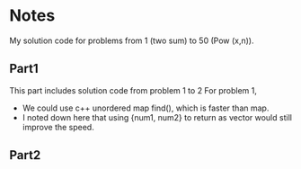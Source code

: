 # Notes
My solution code for problems from 1 (two sum) to 50 (Pow (x,n)).

## Part1
This part includes solution code from problem 1 to 2
For problem 1, 

- We could use c++ unordered map find(), which is faster than map.
- I noted down here that using {num1, num2} to return as vector would still improve the speed.

## Part2
